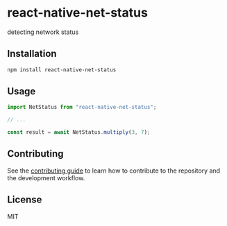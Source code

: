 # react-native-net-status

detecting network status

## Installation

```sh
npm install react-native-net-status
```

## Usage

```js
import NetStatus from "react-native-net-status";

// ...

const result = await NetStatus.multiply(3, 7);
```

## Contributing

See the [contributing guide](CONTRIBUTING.md) to learn how to contribute to the repository and the development workflow.

## License

MIT
